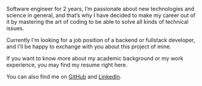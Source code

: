 Software engineer for 2 years, I’m passionate about new technologies and science in general,
and that’s why I have decided to make my career out of it by mastering the art of coding to be 
able to solve all kinds of technical issues.

Currently I'm looking for a job position of a backend or fullstack developer, and I'll be happy 
to exchange with you about this project of mine.

If you want to know more about my academic background or my work experience, you may find
my resume <nuxt-link to="/resume">right here</nuxt-link>.

You can also find me on [GitHub](https://github.com/rigma) and [LinkedIn](https://www.linkedin.com/in/romain-failla/).
